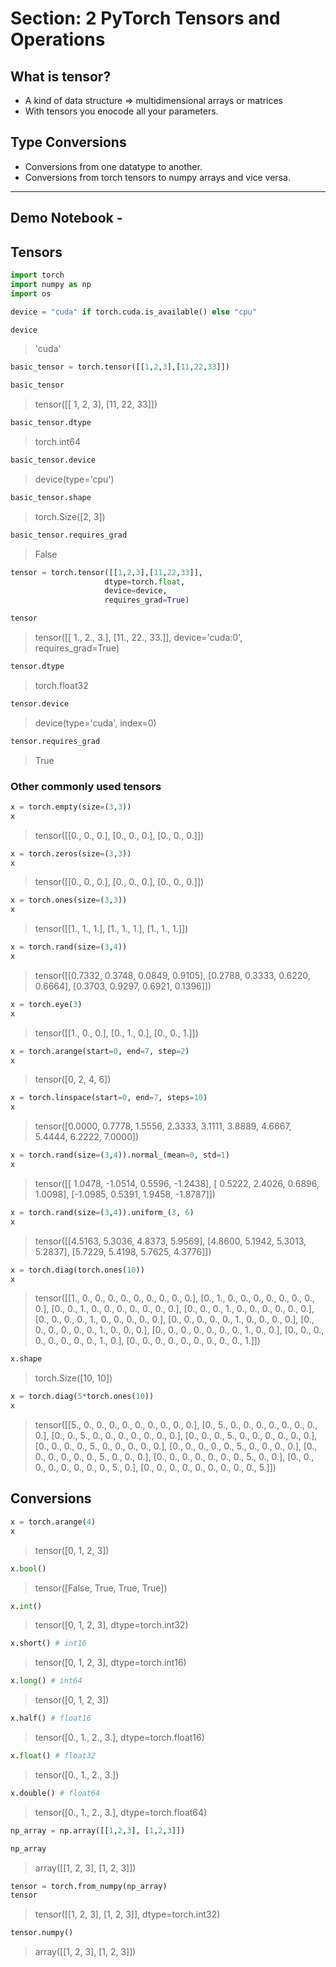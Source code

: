 # Section: 2 PyTorch Tensors and Operations

## What is tensor?

- A kind of data structure => multidimensional arrays or matrices 
- With tensors you enocode all your parameters.

## Type Conversions

- Conversions from one datatype to another.
- Conversions from torch tensors to numpy arrays and vice versa.


---

## Demo Notebook - 

## Tensors

```python
import torch
import numpy as np
import os
```

```python
device = "cuda" if torch.cuda.is_available() else "cpu"

device
```
>    'cuda'

```python
basic_tensor = torch.tensor([[1,2,3],[11,22,33]])

basic_tensor
```
>    tensor([[ 1,  2,  3],
            [11, 22, 33]])


```python
basic_tensor.dtype
```

>    torch.int64


```python
basic_tensor.device
```

>    device(type='cpu')

```python
basic_tensor.shape
```

>    torch.Size([2, 3])


```python
basic_tensor.requires_grad
```
>    False

```python
tensor = torch.tensor([[1,2,3],[11,22,33]],
                     dtype=torch.float,
                     device=device,
                     requires_grad=True)

tensor
```

>    tensor([[ 1.,  2.,  3.],
            [11., 22., 33.]], device='cuda:0', requires_grad=True)


```python
tensor.dtype
```

>    torch.float32

```python
tensor.device
```
>    device(type='cuda', index=0)

```python
tensor.requires_grad
```
>    True

### Other commonly used tensors

```python
x = torch.empty(size=(3,3))
x
```
>    tensor([[0., 0., 0.],
            [0., 0., 0.],
            [0., 0., 0.]])

```python
x = torch.zeros(size=(3,3))
x
```
>    tensor([[0., 0., 0.],
            [0., 0., 0.],
            [0., 0., 0.]])

```python
x = torch.ones(size=(3,3))
x
```
>    tensor([[1., 1., 1.],
            [1., 1., 1.],
            [1., 1., 1.]])

```python
x = torch.rand(size=(3,4))
x
```
>    tensor([[0.7332, 0.3748, 0.0849, 0.9105],
            [0.2788, 0.3333, 0.6220, 0.6664],
            [0.3703, 0.9297, 0.6921, 0.1396]])

```python
x = torch.eye(3)
x
```

>    tensor([[1., 0., 0.],
            [0., 1., 0.],
            [0., 0., 1.]])

```python
x = torch.arange(start=0, end=7, step=2)
x
```
>    tensor([0, 2, 4, 6])

```python
x = torch.linspace(start=0, end=7, steps=10)
x
```

>    tensor([0.0000, 0.7778, 1.5556, 2.3333, 3.1111, 3.8889, 4.6667, 5.4444, 6.2222,
            7.0000])

```python
x = torch.rand(size=(3,4)).normal_(mean=0, std=1)
x
```

>    tensor([[ 1.0478, -1.0514,  0.5596, -1.2438],
            [ 0.5222,  2.4026,  0.6896,  1.0098],
            [-1.0985,  0.5391,  1.9458, -1.8787]])

```python
x = torch.rand(size=(3,4)).uniform_(3, 6)
x
```

>    tensor([[4.5163, 5.3036, 4.8373, 5.9569],
            [4.8600, 5.1942, 5.3013, 5.2837],
            [5.7229, 5.4198, 5.7625, 4.3776]])

```python
x = torch.diag(torch.ones(10))
x
```

>    tensor([[1., 0., 0., 0., 0., 0., 0., 0., 0., 0.],
            [0., 1., 0., 0., 0., 0., 0., 0., 0., 0.],
            [0., 0., 1., 0., 0., 0., 0., 0., 0., 0.],
            [0., 0., 0., 1., 0., 0., 0., 0., 0., 0.],
            [0., 0., 0., 0., 1., 0., 0., 0., 0., 0.],
            [0., 0., 0., 0., 0., 1., 0., 0., 0., 0.],
            [0., 0., 0., 0., 0., 0., 1., 0., 0., 0.],
            [0., 0., 0., 0., 0., 0., 0., 1., 0., 0.],
            [0., 0., 0., 0., 0., 0., 0., 0., 1., 0.],
            [0., 0., 0., 0., 0., 0., 0., 0., 0., 1.]])

```python
x.shape
```

>    torch.Size([10, 10])

```python
x = torch.diag(5*torch.ones(10))
x
```

>    tensor([[5., 0., 0., 0., 0., 0., 0., 0., 0., 0.],
            [0., 5., 0., 0., 0., 0., 0., 0., 0., 0.],
            [0., 0., 5., 0., 0., 0., 0., 0., 0., 0.],
            [0., 0., 0., 5., 0., 0., 0., 0., 0., 0.],
            [0., 0., 0., 0., 5., 0., 0., 0., 0., 0.],
            [0., 0., 0., 0., 0., 5., 0., 0., 0., 0.],
            [0., 0., 0., 0., 0., 0., 5., 0., 0., 0.],
            [0., 0., 0., 0., 0., 0., 0., 5., 0., 0.],
            [0., 0., 0., 0., 0., 0., 0., 0., 5., 0.],
            [0., 0., 0., 0., 0., 0., 0., 0., 0., 5.]])

## Conversions

```python
x = torch.arange(4)
x
```

>    tensor([0, 1, 2, 3])




```python
x.bool()
```




>    tensor([False,  True,  True,  True])




```python
x.int()
```




>    tensor([0, 1, 2, 3], dtype=torch.int32)




```python
x.short() # int16
```




>    tensor([0, 1, 2, 3], dtype=torch.int16)




```python
x.long() # int64
```




>    tensor([0, 1, 2, 3])




```python
x.half() # float16
```




>   tensor([0., 1., 2., 3.], dtype=torch.float16)




```python
x.float() # float32
```




>    tensor([0., 1., 2., 3.])




```python
x.double() # float64
```




>    tensor([0., 1., 2., 3.], dtype=torch.float64)




```python
np_array = np.array([[1,2,3], [1,2,3]])

np_array
```




>    array([[1, 2, 3],
           [1, 2, 3]])




```python
tensor = torch.from_numpy(np_array)
tensor
```




>    tensor([[1, 2, 3],
            [1, 2, 3]], dtype=torch.int32)




```python
tensor.numpy()
```




>    array([[1, 2, 3],
           [1, 2, 3]])

